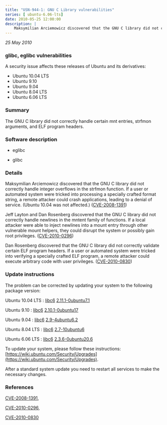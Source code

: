```yaml
---
title: "USN-944-1: GNU C Library vulnerabilities"
series: [ ubuntu-6.06-lts]
date: 2010-05-25 12:00:00
description: |
    Maksymilian Arciemowicz discovered that the GNU C library did not correctly handle integer overflows in the strfmon function.  If a user or automated system were tricked into processing a specially crafted format string, a remote attacker could crash applications, leading to a denial of service. (Ubuntu 10.04 was not affected.) ([CVE-2008-1391](http://people.ubuntu.com/~ubuntu-security/cve/CVE-2008-1391))
--- 
```

 
 

*25 May 2010*

### glibc, eglibc vulnerabilities

A security issue affects these releases of Ubuntu and its derivatives:

* Ubuntu 10.04 LTS
* Ubuntu 9.10
* Ubuntu 9.04
* Ubuntu 8.04 LTS
* Ubuntu 6.06 LTS

### Summary

The GNU C library did not correctly handle certain mnt entries, strfmon arguments, and ELF program headers.

### Software description

* eglibc 

* glibc 

### Details

Maksymilian Arciemowicz discovered that the GNU C library did not correctly handle integer overflows in the strfmon function. If a user or automated system were tricked into processing a specially crafted format string, a remote attacker could crash applications, leading to a denial of service. (Ubuntu 10.04 was not affected.) ([CVE-2008-1391](http://people.ubuntu.com/~ubuntu-security/cve/CVE-2008-1391))

Jeff Layton and Dan Rosenberg discovered that the GNU C library did not correctly handle newlines in the mntent family of functions. If a local attacker were able to inject newlines into a mount entry through other vulnerable mount helpers, they could disrupt the system or possibly gain root privileges. ([CVE-2010-0296](http://people.ubuntu.com/~ubuntu-security/cve/CVE-2010-0296))

Dan Rosenberg discovered that the GNU C library did not correctly validate certain ELF program headers. If a user or automated system were tricked into verifying a specially crafted ELF program, a remote attacker could execute arbitrary code with user privileges. ([CVE-2010-0830](http://people.ubuntu.com/~ubuntu-security/cve/CVE-2010-0830)) 

### Update instructions

The problem can be corrected by updating your system to the following package version:

Ubuntu 10.04 LTS
 : [libc6](https://launchpad.net/ubuntu/+source/eglibc) <span> [2.11.1-0ubuntu7.1](https://launchpad.net/ubuntu/+source/eglibc/2.11.1-0ubuntu7.1) </span> 

Ubuntu 9.10
 : [libc6](https://launchpad.net/ubuntu/+source/eglibc) <span> [2.10.1-0ubuntu17](https://launchpad.net/ubuntu/+source/eglibc/2.10.1-0ubuntu17) </span> 

Ubuntu 9.04
 : [libc6](https://launchpad.net/ubuntu/+source/glibc) <span> [2.9-4ubuntu6.2](https://launchpad.net/ubuntu/+source/glibc/2.9-4ubuntu6.2) </span> 

Ubuntu 8.04 LTS
 : [libc6](https://launchpad.net/ubuntu/+source/glibc) <span> [2.7-10ubuntu6](https://launchpad.net/ubuntu/+source/glibc/2.7-10ubuntu6) </span> 

Ubuntu 6.06 LTS
 : [libc6](https://launchpad.net/ubuntu/+source/glibc) <span> [2.3.6-0ubuntu20.6](https://launchpad.net/ubuntu/+source/glibc/2.3.6-0ubuntu20.6) </span> 

To update your system, please follow these instructions: [https://wiki.ubuntu.com/Security/Upgrades](https://wiki.ubuntu.com/Security/Upgrades).

After a standard system update you need to restart all services to make the necessary changes. 

### References

 
 [CVE-2008-1391](http://people.ubuntu.com/~ubuntu-security/cve/CVE-2008-1391), 

 [CVE-2010-0296](http://people.ubuntu.com/~ubuntu-security/cve/CVE-2010-0296), 

 [CVE-2010-0830](http://people.ubuntu.com/~ubuntu-security/cve/CVE-2010-0830)
 

